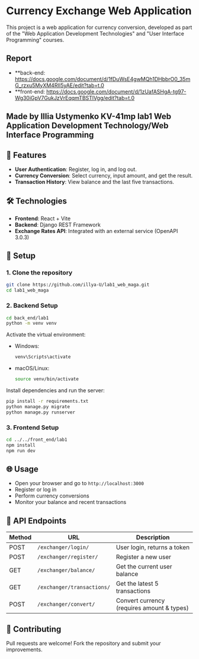 # Currency Exchange Web Application

This project is a web application for currency conversion, developed as part of the "Web Application Development Technologies" and "User Interface Programming" courses.

## Report 
- **back-end: https://docs.google.com/document/d/1fDuWsE4gwMQh1DHbbrO0_35mG_rzxu5MyXM4RII5yAE/edit?tab=t.0
- **front-end: https://docs.google.com/document/d/1zUafASHgA-tg97-Wg30iGpV7GukJzVrEqqmTBSTlVgg/edit?tab=t.0

## Made by Illia Ustymenko KV-41mp lab1 Web Application Development Technology/Web Interface Programming


## 🚀 Features

- **User Authentication**: Register, log in, and log out.
- **Currency Conversion**: Select currency, input amount, and get the result.
- **Transaction History**: View balance and the last five transactions.

## 🛠️ Technologies

- **Frontend**: React + Vite
- **Backend**: Django REST Framework
- **Exchange Rates API**: Integrated with an external service (OpenAPI 3.0.3)

## 🔧 Setup

### 1. Clone the repository

```bash
git clone https://github.com/illya-U/lab1_web_maga.git
cd lab1_web_maga
```

### 2. Backend Setup

```bash
cd back_end/lab1
python -m venv venv
```

Activate the virtual environment:

- Windows:
  ```bash
  venv\Scripts\activate
  ```
- macOS/Linux:
  ```bash
  source venv/bin/activate
  ```

Install dependencies and run the server:

```bash
pip install -r requirements.txt
python manage.py migrate
python manage.py runserver
```

### 3. Frontend Setup

```bash
cd ../../front_end/lab1
npm install
npm run dev
```

## 🌐 Usage

- Open your browser and go to `http://localhost:3000`
- Register or log in
- Perform currency conversions
- Monitor your balance and recent transactions

## 📡 API Endpoints

| Method | URL                         | Description                                |
|--------|-----------------------------|--------------------------------------------|
| POST   | `/exchanger/login/`         | User login, returns a token                |
| POST   | `/exchanger/register/`      | Register a new user                        |
| GET    | `/exchanger/balance/`       | Get the current user balance               |
| GET    | `/exchanger/transactions/`  | Get the latest 5 transactions              |
| POST   | `/exchanger/convert/`       | Convert currency (requires amount & types) |

## 🤝 Contributing

Pull requests are welcome! Fork the repository and submit your improvements.
